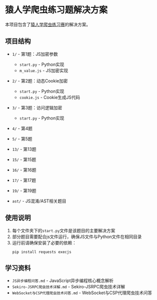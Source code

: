# 猿人学爬虫练习题解决方案

本项目包含了[猿人学爬虫练习赛](https://match.yuanrenxue.cn/list)的解决方案。

## 项目结构

- `1/` - 第1题：JS加密参数
  - `start.py` - Python实现
  - `m_value.js` - JS加密实现
  
- `2/` - 第2题：动态Cookie加密
  - `start.py` - Python实现
  - `cookie.js` - Cookie生成JS代码
  
- `3/` - 第3题：访问逻辑加密
  - `start.py` - Python实现
  
- `4/` - 第4题
  
- `5/` - 第5题
  
- `13/` - 第13题

- `15/` - 第15题

- `16/` - 第16题

- `17/` - 第17题

- `19/` - 第19题

- `ast/` - JS混淆/AST相关题目

## 使用说明

1. 每个文件夹下的`start.py`文件是该题目的主要解决方案
2. 部分题目需要配合js文件运行，确保JS文件与Python文件在相同目录
3. 运行前请确保安装了必要的依赖：
   ```
   pip install requests execjs
   ```

## 学习资料

- `JS异步编程问答.md` - JavaScript异步编程核心概念解析
- `Sekiro-JSRPC爬虫技术详解.md` - Sekiro-JSRPC爬虫技术详解
- `WebSocket与CSP代理爬虫技术问答.md` - WebSocket与CSP代理爬虫技术问答 